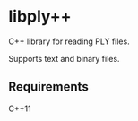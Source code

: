 # libply++
C++ library for reading PLY files.

Supports text and binary files.

## Requirements
C++11
